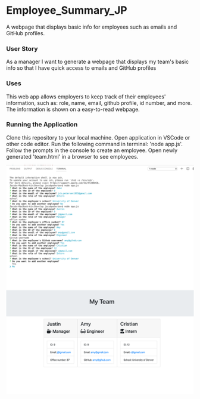 <h1> Employee_Summary_JP </h1>
<p>A webpage that displays basic info for employees such as emails and GitHub profiles.</p>

<h3>User Story</h3>
<p>As a manager
I want to generate a webpage that displays my team's basic info
so that I have quick access to emails and GitHub profiles
</p>

<h3>Uses</h3>
<p>This web app allows employers to keep track of their employees' information, such as: role, name, email, github profile, id number, and more. The information is shown on a easy-to-read webpage.</p>

<h3>Running the Application</h3>
<p>Clone this repository to your local machine. Open application in VSCode or other code editor. Run the following command in terminal: 'node app.js'. Follow the prompts in the console to create an employee. Open newly generated 'team.html' in a browser to see employees.</p>

<img src="https://github.com/jcbpetersen1995/Employee_Summary_JP/blob/master/lib/Screen%20Shot%202020-04-15%20at%2010.07.43%20AM.png?raw=true" alt="Screenshot">
<img src="https://github.com/jcbpetersen1995/Employee_Summary_JP/blob/master/lib/Screen%20Shot%202020-04-15%20at%2010.08.07%20AM.png?raw=true" alt="Screenshot">

